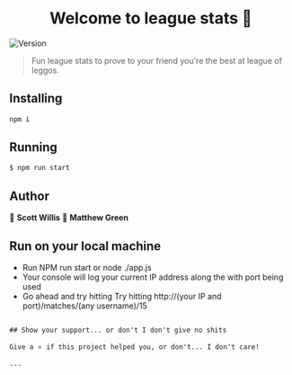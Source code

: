 <h1 align="center">Welcome to league stats 👋</h1>
<p>
  <img alt="Version" src="https://img.shields.io/npm/v/lighthouse.svg">
</p>

> Fun league stats to prove to your friend you're the best at league of leggos.

## Installing

```bash
npm i
```

## Running

```bash
$ npm run start
```

## Author

👤 **Scott Willis**
👤 **Matthew Green**

## Run on your local machine

- Run NPM run start or node ./app.js
- Your console will log your current IP address along the with port being used
- Go ahead and try hitting Try hitting http://(your IP and port)/matches/(any username)/15

```

## Show your support... or don't I don't give no shits

Give a ⭐️ if this project helped you, or don't... I don't care!

---
```
